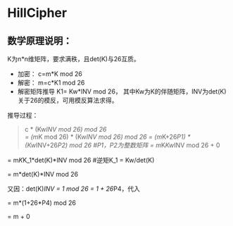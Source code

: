 # HillCipher
## 数学原理说明：
K为n*n维矩阵，要求满秩，且det(K)与26互质。
*  加密：
c=m*K mod 26
*  解密：
m=c*K1 mod 26
*  解密矩阵推导
K1= Kw*INV mod 26， 其中Kw为K的伴随矩阵，INV为det(K)关于26的模反，可用模反算法求得。

推导过程：


> c   * (Kw*INV mod 26) mod 26                 
> = (m*K mod 26) * (Kw*INV mod 26) mod 26 
> =  (m*K+26*P1) * (Kw*INV+26*P2) mod 26   #P1，P2为整数矩阵
> =   m*K*Kw*INV mod 26 + 0

=   m*K*K_1*det(K)*INV mod 26       #逆矩K_1 = Kw/det(K)

=   m*det(K)*INV mod 26 

又因：det(K)*INV = 1 mod 26 = 1 + 26*P4，代入

=   m*(1+26*P4) mod 26 

=   m + 0

